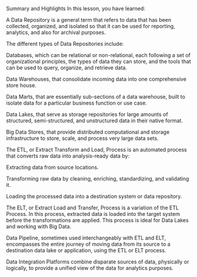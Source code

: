 Summary and Highlights
In this lesson, you have learned:

A Data Repository is a general term that refers to data that has been collected, organized, and isolated so that it can be used for reporting, analytics, and also for archival purposes. 

The different types of Data Repositories include:

Databases, which can be relational or non-relational, each following a set of organizational principles, the types of data they can store, and the tools that can be used to query, organize, and retrieve data.

Data Warehouses, that consolidate incoming data into one comprehensive store house. 

Data Marts, that are essentially sub-sections of a data warehouse, built to isolate data for a particular business function or use case.

Data Lakes, that serve as storage repositories for large amounts of structured, semi-structured, and unstructured data in their native format.

Big Data Stores, that provide distributed computational and storage infrastructure to store, scale, and process very large data sets.

The ETL, or Extract Transform and Load, Process is an automated process that converts raw data into analysis-ready data by:

Extracting data from source locations.

Transforming raw data by cleaning, enriching, standardizing, and validating it.

Loading the processed data into a destination system or data repository.

The ELT, or Extract Load and Transfer, Process is a variation of the ETL Process. In this process, extracted data is loaded into the target system before the transformations are applied. This process is ideal for Data Lakes and working with Big Data.

Data Pipeline, sometimes used interchangeably with ETL and ELT, encompasses the entire journey of moving data from its source to a destination data lake or application, using the ETL or ELT process.

Data Integration Platforms combine disparate sources of data, physically or logically, to provide a unified view of the data for analytics purposes.
